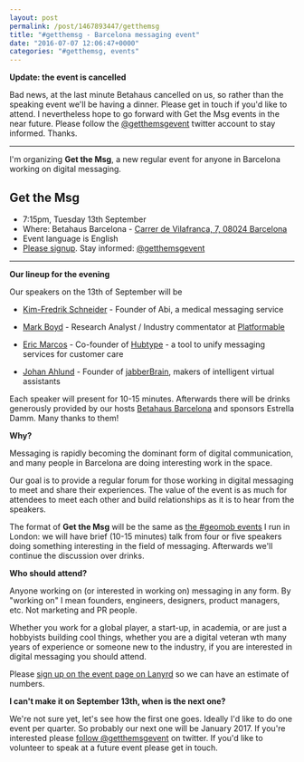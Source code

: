 ```yaml
---
layout: post
permalink: /post/1467893447/getthemsg
title: "#getthemsg - Barcelona messaging event"
date: "2016-07-07 12:06:47+0000"
categories: "#getthemsg, events"
---
```


**Update: the event is cancelled**

Bad news, at the last minute Betahaus cancelled on us, so rather than the
speaking event we'll be having a dinner. Please get in touch if you'd like to
attend. I nevertheless hope to go forward with Get the Msg events in the
near future. Please follow the [@getthemsgevent](https://twitter.com/getthemsgevent) twitter account to stay informed. Thanks.

---

I'm organizing **Get the Msg**, a new regular event for anyone in Barcelona
working on digital messaging.

## Get the Msg ##
  * 7:15pm, Tuesday 13th September
  * Where: Betahaus Barcelona - [Carrer de Vilafranca, 7, 08024 Barcelona](http://www.betahaus.es/contact/)
  * Event language is English
  * [Please signup](http://lanyrd.com/2016/getthemsg/). Stay informed: [@getthemsgevent](https://twitter.com/getthemsgevent)

---

**Our lineup for the evening**

Our speakers on the 13th of September will be

  * [Kim-Fredrik Schneider](https://twitter.com/thekimfredrik) - Founder of Abi, a medical messaging service  

  * [Mark Boyd](https://twitter.com/mgboydcom) - Research Analyst / Industry commentator at [Platformable](http://mgboyd.com)

  * [Eric Marcos](https://twitter.com/ericmarcosp) - Co-founder of [Hubtype](http://hubtype.com) - a tool to unify messaging services for customer care 

  * [Johan Ahlund](https://twitter.com/JohanAhlund) - Founder of
[jabberBrain](http://www.jabberbrain.com/), makers of intelligent virtual assistants


Each speaker will present for 10-15 minutes. Afterwards there will be drinks
generously provided by our hosts [Betahaus Barcelona](http://www.betahaus.es/)
and sponsors Estrella Damm. Many thanks to them!

**Why?**

Messaging is rapidly becoming the dominant form of digital communication, and
many people in Barcelona are doing interesting work in the space. 

Our goal is to provide a regular forum for those working in digital messaging to
meet and share their experiences. The value of the event is as much for
attendees to meet each other and build relationships as it is to hear from the
speakers.

The format of **Get the Msg** will be the same as [the #geomob events](http://geomobldn.org) I run in London: we will have brief (10-15 minutes) talk from four or five speakers doing something interesting in the field of messaging. Afterwards we'll continue the discussion over drinks. 

**Who should attend?**

Anyone working on (or interested in working on) messaging in any form. By
"working on" I mean founders, engineers, designers, product managers, etc. Not
marketing and PR people.

Whether you work for a global player, a start-up, in academia, or are just
a hobbyists building cool things, whether you are a digital veteran wth many
years of experience or someone new to the industry, if you are interested in
digital messaging you should attend.

Please [sign up on the event page on Lanyrd](http://lanyrd.com/2016/getthemsg/)
so we can have an estimate of numbers.

**I can't make it on September 13th, when is the next one?**

We're not sure yet, let's see how the first one goes. Ideally I'd like to do one event per quarter. So probably our next one will be January 2017. If you're interested please [follow @getthemsgevent](https://twitter.com/getthemsgevent) on twitter. If you'd like to volunteer to speak at a future event please get in touch.








